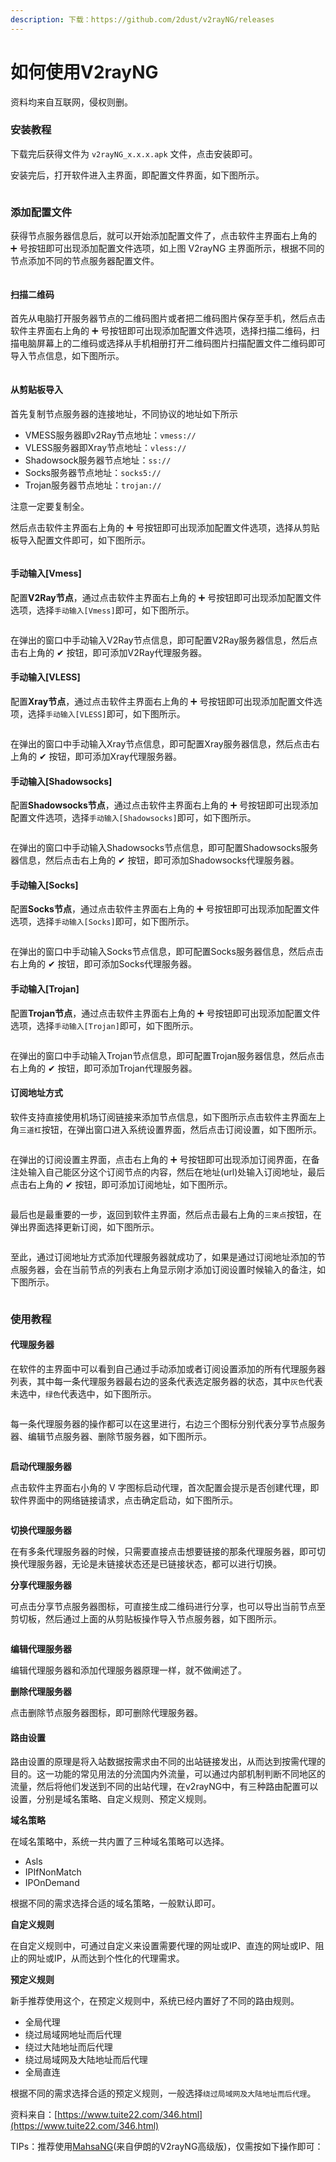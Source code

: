 ```yaml
---
description: 下载：https://github.com/2dust/v2rayNG/releases
---
```


# 如何使用V2rayNG

资料均来自互联网，侵权则删。

### 安装教程

下载完后获得文件为 `v2rayNG_x.x.x.apk` 文件，点击安装即可。

安装完后，打开软件进入主界面，即配置文件界面，如下图所示。

<figure><img src="https://v2rayng.org/wp-content/uploads/2022/09/1663176420-2rayNG-main-697x1536.jpg.webp" alt=""><figcaption></figcaption></figure>

### 添加配置文件

获得节点服务器信息后，就可以开始添加配置文件了，点击软件主界面右上角的 ➕ 号按钮即可出现添加配置文件选项，如上图 V2rayNG 主界面所示，根据不同的节点添加不同的节点服务器配置文件。

<figure><img src="https://v2rayng.org/wp-content/uploads/2022/09/1663263317-v2rayNG-add-config-file-1393x1536.jpg.webp" alt=""><figcaption></figcaption></figure>

#### 扫描二维码

首先从电脑打开服务器节点的二维码图片或者把二维码图片保存至手机，然后点击软件主界面右上角的 ➕ 号按钮即可出现添加配置文件选项，选择扫描二维码，扫描电脑屏幕上的二维码或选择从手机相册打开二维码图片扫描配置文件二维码即可导入节点信息，如下图所示。

<figure><img src="https://v2rayng.org/wp-content/uploads/2022/09/1663262797-v2rayNG-add-server-from-qrcode-1393x1536.jpg.webp" alt=""><figcaption></figcaption></figure>

#### 从剪贴板导入

首先复制节点服务器的连接地址，不同协议的地址如下所示

* VMESS服务器即v2Ray节点地址：`vmess://`
* VLESS服务器即Xray节点地址：`vless://`
* Shadowsock服务器节点地址：`ss://`
* Socks服务器节点地址：`socks5://`
* Trojan服务器节点地址：`trojan://`

注意一定要复制全。

然后点击软件主界面右上角的 ➕ 号按钮即可出现添加配置文件选项，选择从剪贴板导入配置文件即可，如下图所示。

<figure><img src="https://v2rayng.org/wp-content/uploads/2022/09/1663433303-v2rayNG-add-server-from-clipboard.jpg.webp" alt=""><figcaption></figcaption></figure>

#### 手动输入\[Vmess]

配置**V2Ray节点**，通过点击软件主界面右上角的 ➕ 号按钮即可出现添加配置文件选项，选择`手动输入[Vmess]`即可，如下图所示。

<figure><img src="https://v2rayng.org/wp-content/uploads/2022/09/1663433375-v2rayNG-add-VMess-server.jpg.webp" alt=""><figcaption></figcaption></figure>

在弹出的窗口中手动输入V2Ray节点信息，即可配置V2Ray服务器信息，然后点击右上角的 ✔ 按钮，即可添加V2Ray代理服务器。

#### 手动输入\[VLESS]

配置**Xray节点**，通过点击软件主界面右上角的 ➕ 号按钮即可出现添加配置文件选项，选择`手动输入[VLESS]`即可，如下图所示。

<figure><img src="https://v2rayng.org/wp-content/uploads/2022/09/1663433526-v2rayNG-add-VLESS-server.jpg.webp" alt=""><figcaption></figcaption></figure>

在弹出的窗口中手动输入Xray节点信息，即可配置Xray服务器信息，然后点击右上角的 ✔ 按钮，即可添加Xray代理服务器。

#### 手动输入\[Shadowsocks]

配置**Shadowsocks节点**，通过点击软件主界面右上角的 ➕ 号按钮即可出现添加配置文件选项，选择`手动输入[Shadowsocks]`即可，如下图所示。

<figure><img src="https://v2rayng.org/wp-content/uploads/2022/09/1663433579-v2rayNG-add-Shadowsocks-server.jpg.webp" alt=""><figcaption></figcaption></figure>

在弹出的窗口中手动输入Shadowsocks节点信息，即可配置Shadowsocks服务器信息，然后点击右上角的 ✔ 按钮，即可添加Shadowsocks代理服务器。

#### 手动输入\[Socks]

配置**Socks节点**，通过点击软件主界面右上角的 ➕ 号按钮即可出现添加配置文件选项，选择`手动输入[Socks]`即可，如下图所示。

<figure><img src="https://v2rayng.org/wp-content/uploads/2022/09/1663433638-v2rayNG-add-Socks-server.jpg.webp" alt=""><figcaption></figcaption></figure>

在弹出的窗口中手动输入Socks节点信息，即可配置Socks服务器信息，然后点击右上角的 ✔ 按钮，即可添加Socks代理服务器。

#### 手动输入\[Trojan]

配置**Trojan节点**，通过点击软件主界面右上角的 ➕ 号按钮即可出现添加配置文件选项，选择`手动输入[Trojan]`即可，如下图所示。

<figure><img src="https://v2rayng.org/wp-content/uploads/2022/09/1663433719-v2rayNG-add-Trojan-server.jpg.webp" alt=""><figcaption></figcaption></figure>

在弹出的窗口中手动输入Trojan节点信息，即可配置Trojan服务器信息，然后点击右上角的 ✔ 按钮，即可添加Trojan代理服务器。

#### 订阅地址方式

软件支持直接使用机场订阅链接来添加节点信息，如下图所示点击软件主界面左上角`三道杠`按钮，在弹出窗口进入系统设置界面，然后点击订阅设置，如下图所示。

<figure><img src="https://v2rayng.org/wp-content/uploads/2022/09/1663433796-v2rayNG-system-subscription.jpg.webp" alt=""><figcaption></figcaption></figure>

在弹出的订阅设置主界面，点击右上角的 ➕ 号按钮即可出现添加订阅界面，在备注处输入自己能区分这个订阅节点的内容，然后在地址(url)处输入订阅地址，最后点击右上角的 ✔ 按钮，即可添加订阅地址，如下图所示。

<figure><img src="https://v2rayng.org/wp-content/uploads/2022/09/1663435593-v2rayNG-system-subscription-setting.jpg.webp" alt=""><figcaption></figcaption></figure>

最后也是最重要的一步，返回到软件主界面，然后点击最右上角的`三束点`按钮，在弹出界面选择更新订阅，如下图所示。

<figure><img src="https://v2rayng.org/wp-content/uploads/2022/09/1663435635-v2rayNG-todo-update-subscription.jpg.webp" alt=""><figcaption></figcaption></figure>

至此，通过订阅地址方式添加代理服务器就成功了，如果是通过订阅地址添加的节点服务器，会在当前节点的列表右上角显示刚才添加订阅设置时候输入的备注，如下图所示。

<figure><img src="https://v2rayng.org/wp-content/uploads/2022/09/1663469218-v2rayNG-todo-update-subscription-success-698x1536.jpg.webp" alt=""><figcaption></figcaption></figure>

### 使用教程

#### 代理服务器

在软件的主界面中可以看到自己通过手动添加或者订阅设置添加的所有代理服务器列表，其中每一条代理服务器最右边的竖条代表选定服务器的状态，其中`灰色`代表未选中，`绿色`代表选中，如下图所示。

<figure><img src="https://v2rayng.org/wp-content/uploads/2022/09/1663470031-v2rayNG-node-status-698x1536.jpg.webp" alt=""><figcaption></figcaption></figure>

每一条代理服务器的操作都可以在这里进行，右边三个图标分别代表分享节点服务器、编辑节点服务器、删除节服务器，如下图所示。

<figure><img src="https://v2rayng.org/wp-content/uploads/2022/09/1663470074-v2rayNG-node-config-698x1536.jpg.webp" alt=""><figcaption></figcaption></figure>

**启动代理服务器**

点击软件主界面右小角的 V 字图标启动代理，首次配置会提示是否创建代理，即软件界面中的网络链接请求，点击确定启动，如下图所示。

<figure><img src="https://v2rayng.org/wp-content/uploads/2022/09/1663472301-v2rayNG-node-start.jpg.webp" alt=""><figcaption></figcaption></figure>

**切换代理服务器**

在有多条代理服务器的时候，只需要直接点击想要链接的那条代理服务器，即可切换代理服务器，无论是未链接状态还是已链接状态，都可以进行切换。

**分享代理服务器**

可点击分享节点服务器图标，可直接生成二维码进行分享，也可以导出当前节点至剪切板，然后通过上面的从剪贴板操作导入节点服务器，如下图所示。

<figure><img src="https://v2rayng.org/wp-content/uploads/2022/09/1663471860-v2rayNG-node-share.jpg.webp" alt=""><figcaption></figcaption></figure>

**编辑代理服务器**

编辑代理服务器和添加代理服务器原理一样，就不做阐述了。

**删除代理服务器**

点击删除节点服务器图标，即可删除代理服务器。

#### 路由设置

路由设置的原理是将入站数据按需求由不同的出站链接发出，从而达到按需代理的目的。这一功能的常见用法的分流国内外流量，可以通过内部机制判断不同地区的流量，然后将他们发送到不同的出站代理，在v2rayNG中，有三种路由配置可以设置，分别是域名策略、自定义规则、预定义规则。

**域名策略**

在域名策略中，系统一共内置了三种域名策略可以选择。

* Asls
* IPIfNonMatch
* IPOnDemand

根据不同的需求选择合适的域名策略，一般默认即可。

**自定义规则**

在自定义规则中，可通过自定义来设置需要代理的网址或IP、直连的网址或IP、阻止的网址或IP，从而达到个性化的代理需求。

**预定义规则**

新手推荐使用这个，在预定义规则中，系统已经内置好了不同的路由规则。

* 全局代理
* 绕过局域网地址而后代理
* 绕过大陆地址而后代理
* 绕过局域网及大陆地址而后代理
* 全局直连

根据不同的需求选择合适的预定义规则，一般选择`绕过局域网及大陆地址而后代理`。

资料来自：[https://www.tuite22.com/346.html](https://www.tuite22.com/346.html)

TIPs：推荐使用[MahsaNG](https://github.com/GFW-knocker/MahsaNG/releases/latest)(来自伊朗的V2rayNG高级版)，仅需按如下操作即可：

<figure><img src="../.gitbook/assets/unnamed.jpg" alt=""><figcaption></figcaption></figure>
